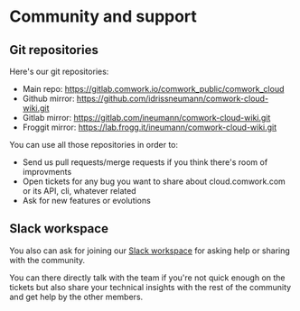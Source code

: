 # Community and support

## Git repositories

Here's our git repositories:

* Main repo: https://gitlab.comwork.io/comwork_public/comwork_cloud
* Github mirror: https://github.com/idrissneumann/comwork-cloud-wiki.git
* Gitlab mirror: https://gitlab.com/ineumann/comwork-cloud-wiki.git
* Froggit mirror: https://lab.frogg.it/ineumann/comwork-cloud-wiki.git

You can use all those repositories in order to:
* Send us pull requests/merge requests if you think there's room of improvments
* Open tickets for any bug you want to share about cloud.comwork.com or its API, cli, whatever related
* Ask for new features or evolutions

## Slack workspace

You also can ask for joining our [Slack workspace](https://join.slack.com/t/comwork-cloud/shared_invite/zt-1h04v2jp0-cF9p53MzfzxuChVobWKQEQ) for asking help or sharing with the community.

You can there directly talk with the team if you're not quick enough on the tickets but also share your technical insights with the rest of the community and get help by the other members.
